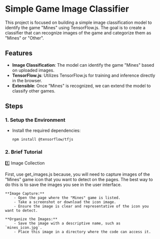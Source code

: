 # Simple Game Image Classifier

This project is focused on building a simple image classification model to identify the game "Mines" using TensorFlow.js. The goal is to create a classifier that can recognize images of the game and categorize them as "Mines" or "Other".

## Features

- **Image Classification**: The model can identify the game "Mines" based on uploaded images.
- **TensorFlow.js**: Utilizes TensorFlow.js for training and inference directly in the browser.
- **Extensible**: Once "Mines" is recognized, we can extend the model to classify other games.

## Steps

### 1. Setup the Environment

- Install the required dependencies:
  ```bash
  npm install @tensorflow/tfjs

### 2. Brief Tutorial

1️⃣ Image Collection

First, use get_images.js because, you will need to capture images of the "Mines" game icon that you want to detect on the pages. The best way to do this is to save the images you see in the user interface.

    **Image Capture:**
        - Open the page where the "Mines" game is listed.
        - Take a screenshot or download the icon image.
        - Ensure the image is clear and representative of the icon you want to detect.

    **Organize the Images:**
        - Save the image with a descriptive name, such as `mines_icon.jpg`.
        - Place this image in a directory where the code can access it.